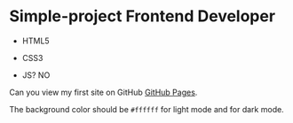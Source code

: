 # Simple-project Frontend Developer
- HTML5
* CSS3
+ JS? NO

Can you view my first site on GitHub [GitHub Pages](https://krabika.github.io/Simple-project/).

The background color should be `#ffffff` for light mode and for dark mode.
